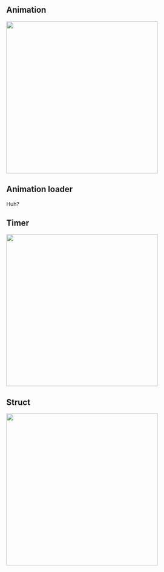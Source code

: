 ## Animation

<img src="https://img.plantuml.biz/plantuml/png/XLPDJ-Cm4BtdLrZbm6T1UrrL27Rv41T0fUmU4BBSP1giJPp8TYHArV--7jUjazWfbTeqCyypyrvcfhrIcadTb4MI5amfSYruoJIl19bC5bomulAIh19YNgi5Xo9Rap4fkD9lTvALy4uMU54zGCPJ_QQqF2CpbhyJpV8DeWVxNJL2lzOpNe8a6Zzx02wqUMVmsRFVS0af5lcWGR9v0IQZi-n5wafw9ENEv4kxEBGYbA0_gkpmmjbMHYBDqpKv9KN5iYD3ZDHCVnmxX8Fbe4r0PrjjOk0PtTG5l1agPyZddHWSLVmBZexZI2SimZRYXa3K1VrMcw4uLdf4eVmEr4VEgweWND6wO4ikyZ3KOoM0e7V8nHeLOM9z4XJeWSI-pLJ1Kw3p9PPffJLNAWpl-44RkQapfk48PIXLaFobaGkMOduZZpG5h9EaPka_bWCn2PfKkuvsDrPmR7TPVO7OzNkxaNnGKtOE4J_MaZMIxNfmxSjtUSm3-IuByaVk0mdih0xu3Dc8PzV_isNTcXAgpUr080arC9_5exp2o2IjwcrJhDiAxt8uWY2QibU6PtvAxfwcVw-dDotBzFRFxVJbjcLvVdYyfyzFZ_Sn6stZJHruONCZ93EIRtPQk2v2xSSnxbsddKPQWCZrnrvvmgL3xRAXr0dMms_7UPDzFoOeOlqzOwmWP7omZ_71CECknA_d8JKGHQc0JxtZtsaOk_XTVJqQlvY2MSiTfiV3aSUrsskudh9loxDRqaIAIzyD5iS4op3cRqGVuQ5Rvj7j6KT4jg0Lrk_MQdpPql2dEz41ZBkpcMoMuUZ7-Vd9Y4p6unFpVUJNTOAZxxoXSo3mTkps-l67E0adrJ08SLTcsPc_BFy1" width="400"/>

## Animation loader
Huh?

## Timer

<img src="https://img.plantuml.biz/plantuml/png/hPExRiCm34LtVGM1BYuAvmE2m4ZRp9sQsM1i9XMgXs5Hw93wtolRIPn8xcEe1WtYqIMfIwqTOyjUAr4fT0uUZTJ8qXfOhVRIe2eAE8fE2D5WzOu70fQQsd06OU7ESOiLmtZv2HszNeNxTTnBKdK7To0D3vUJK0uxQnL8LpRe7TKNO28ryPiDwCEWSY0kUwNiVewu5PjdNgmX680Vujx4n8IUEx_0BJdYQx64y4sDJ5dVW7OZs0tx-7ZFrXlUDidxHKKbUUAY_v1bOp_CTpxbeq-MKPKtRlrdHR-QcwQVCRWEwjcvnJ2Yq-pQl8WxNPxg4DEGBXQVCJORFPaYrcJgy5E-0000" width="400"/>

## Struct

<img src="https://img.plantuml.biz/plantuml/png/XL5D2uCm3BttLmHF-y33xY8Enlx0l8zGeokpLMezEF6_BtQAWodBeP2y9E-zD6aSMjVgKiWIcmREHcbqgZ8GHRaoMCOnz68GeaRvn8AWSRQLZcl0CILNYvh60LkzoFW9cABF5PNP04UujJP7IS3x2rh1bN6GjTQJUtZmxpTFYiK_5ku4mses2BpR3OnCje9Sb2KvQagxcY2RixlZT6EHfPfmOLcwDBb7vTj69xAgkzr-iieN5iljWrC0Xp2C8T1ekk1pu5zyXdcRI5W-V-CR" width="400"/>

<!-- hLPTJzim57tFhx3A0p2eq5udX63ZGxm0AjtsW93b9cwmvjYHxMYKhl-TwyIDazXfNrQfZNhlyVqulZxEfJP4cQhWISg9rkXAi88O9WKwFryoGVZ51Led23xh9QCysw0fuaoRbrj52lgAblQX1u2CfUP56tMAvYH_HORa3M80-o4hONwMSrPGXOpz7G2OCF3DwFl0ViqKJMsHzuOgik0KCZhBJgIHoYCnSoPVsjbXJK91pPlC3i-SRGqK6PPkq0dYacH7q1WgYNaxTWW7owc1WCwsRcBODQOgENs1LavjFwy8S5Yp3tfq74SwOYsi8JS4Mbwil-PcB4vDlKLP-XreY5n8oH7JkEHanKGUXdgGWYBh7NEHIaSwgNsAQcf64linqvob52zMjioQMdXY0Nt75zQHgp8ZXXvP6WeT97-kr9AaDZ_Gew20JPAK9Fr3SeeWGPKQDz7kJqsu7NSbFwXevxqxI3ueb9tJYD_MabMAj3EuyUMxFB0X-xBO_ctl8mdgiphYWsOZddR-vwkoSqgmWRyZWHGjAV5PFCepR3j9PRaTYasNuJQ7Qv2AgXYKuJi_GRUFizzNi-kEPNRpwsRsVDEnFDq_tE6dnuUxc0rtyL27VP0544c0yaRJjYenwjkAmC0NoaouPzCOPtrdVOenfo8tRpjf3SKAroA5iIDwWD_AG9DzDoOeOhE_Orj1sF71heuFnZlkGxoiZx5XKHWB-cxQ_dk3LbyOhhv16z-9flEEEqnl5qUsgzL3AslPtl9gTOL8SUhxmUAOG4HZ_aeC4HwwxJogkd54H3sROMZ8wztAwz6YWZpxDJh8SYt_Yh5zQiwEaOPmtDkj_rdHtiqDqqSsE8FetGdjl4DD_KtNCK--Jj2NwGMQ54Ii9iq5r77BAVXws_3D5Ty7zMKrYByD3sezjgvLnbr-guv9Au5GMciD1HAyuU9MJCx_HOEtgoD-MrpYptEDwCzErEk8IoxXMeINsqy0 -->

